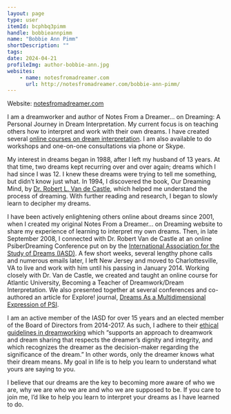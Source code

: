 ```yaml
---
layout: page
type: user
itemId: bcphbq3pimm
handle: bobbieannpimm
name: "Bobbie Ann Pimm"
shortDescription: ""
tags:
date: 2024-04-21
profileImg: author-bobbie-ann.jpg
websites:
    - name: notesfromadreamer.com
      url: http://notesfromadreamer.com/bobbie-ann-pimm/
---
```


Website: [notesfromadreamer.com](http://notesfromadreamer.com)

I am a dreamworker and author of Notes From a Dreamer… on Dreaming: A Personal Journey in Dream Interpretation. My current focus is on teaching others how to interpret and work with their own dreams. I have created several [online courses on dream interpretation](https://theazire.org/moodle/course/index.php?categoryid=11). I am also available to do workshops and one-on-one consultations via phone or Skype.

My interest in dreams began in 1988, after I left my husband of 13 years. At that time, two dreams kept recurring over and over again; dreams which I had since I was 12. I knew these dreams were trying to tell me something, but didn’t know just what. In 1994, I discovered the book, Our Dreaming Mind, by [Dr. Robert L. Van de Castle](../@bobvandecastle), which helped me understand the process of dreaming. With further reading and research, I began to slowly learn to decipher my dreams.

I have been actively enlightening others online about dreams since 2001, when I created my original Notes From a Dreamer… on Dreaming website to share my experience of learning to interpret my own dreams. Then, in late September 2008, I connected with Dr. Robert Van de Castle at an online PsiberDreaming Conference put on by the [International Association for the Study of Dreams (IASD)](http://asdreams.org/). A few short weeks, several lengthy phone calls and numerous emails later, I left New Jersey and moved to Charlottesville, VA to live and work with him until his passing in January 2014. Working closely with Dr. Van de Castle, we created and taught an online course for Atlantic University, Becoming a Teacher of Dreamwork/Dream Interpretation. We also presented together at several conferences and co-authored an article for Explore! journal, [Dreams As a Multidimensional Expression of PSI](<http://www.explorejournal.com/article/S1550-8307(10)00099-6/abstract>).

I am an active member of the IASD for over 15 years and an elected member of the Board of Directors from 2014-2017. As such, I adhere to their [ethical guidelines in dreamworking](http://www.asdreams.org/ethics-and-confidentiality/) which “supports an approach to dreamwork and dream sharing that respects the dreamer’s dignity and integrity, and which recognizes the dreamer as the decision-maker regarding the significance of the dream.” In other words, only the dreamer knows what their dream means. My goal in life is to help you learn to understand what yours are saying to you.

I believe that our dreams are the key to becoming more aware of who we are, why we are who we are and who we are supposed to be. If you care to join me, I’d like to help you learn to interpret your dreams as I have learned to do.
